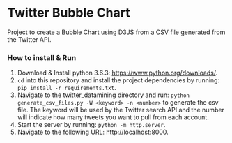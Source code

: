 # Twitter Bubble Chart

Project to create a Bubble Chart using D3JS from a CSV file generated from the Twitter API.

### How to install & Run
1. Download & Install python 3.6.3: https://www.python.org/downloads/.
2. `cd` into this repository and install the project dependencies by running: `pip install -r requirements.txt`.
3. Navigate to the twitter_datamining directory and run: `python generate_csv_files.py -W <keyword> -n <number>` to generate the csv file. The keyword will be used by the Twitter search API and the number will indicate how many tweets you want to pull from each account.
4. Start the server by running: `python -m http.server`.
5. Navigate to the following URL: http://localhost:8000.
